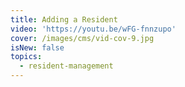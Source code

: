 ```yaml
---
title: Adding a Resident
video: 'https://youtu.be/wFG-fnnzupo'
cover: /images/cms/vid-cov-9.jpg
isNew: false
topics:
  - resident-management
---
```

